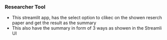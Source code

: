 ### Researcher Tool
- This streamlit app, has the select option to clikec on the showen reserch paper and get the result as the summary
- This also have the summary in form of 3 ways as showen in the Streamli UI



  
